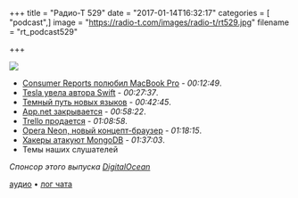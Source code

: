 +++
title = "Радио-Т 529"
date = "2017-01-14T16:32:17"
categories = [ "podcast",]
image = "https://radio-t.com/images/radio-t/rt529.jpg"
filename = "rt_podcast529"

+++

![](https://radio-t.com/images/radio-t/rt529.jpg)

- [Consumer Reports полюбил MacBook Pro](http://thenextweb.com/apple/2017/01/13/consumer-reports-shifted-stance-macbook-pro-software-fix/) - *00:12:49*.
- [Tesla увела автора Swift](https://techcrunch.com/2017/01/10/tesla-hires-apples-creator-of-swift-as-new-vp-of-autopilot-software/) - *00:27:37*.
- [Темный путь новых языков](http://blog.cleancoder.com/uncle-bob/2017/01/11/TheDarkPath.html) - *00:42:45*.
- [App.net закрывается](http://venturebeat.com/2017/01/12/app-net-shutting-down-twitter-like-social-platform-on-march-14-open-sources-code/) - *00:58:22*.
- [Trello продается](http://blog.trello.com/trello-atlassian) - *01:08:58*.
- [Opera Neon, новый концепт-браузер](http://www.opera.com/blogs/russia/2017/01/poznakomtes-s-opera-neon-nashim-novym-koncept-brauzerom/) - *01:18:15*.
- [Хакеры атакуют MongoDB](https://habrahabr.ru/company/pt/blog/319186/) - *01:37:03*.
- Темы наших слушателей

_Спонсор этого выпуска [DigitalOcean](https://www.digitalocean.com)_

[аудио](http://cdn.radio-t.com/rt_podcast529.mp3) • [лог чата](http://chat.radio-t.com/logs/radio-t-529.html)
<audio src="http://cdn.radio-t.com/rt_podcast529.mp3" preload="none"></audio>